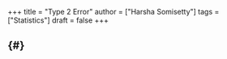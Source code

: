 +++
title = "Type 2 Error"
author = ["Harsha Somisetty"]
tags = ["Statistics"]
draft = false
+++

##  {#}